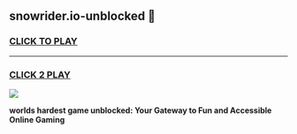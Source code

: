 
## snowrider.io-unblocked 👋
<h3>
<a href="https://premium.freeplayer.one?title=snowrider.io-unblocked&ref=14F">CLICK TO PLAY</a></h3>
<hr>

<h3>
<a href="https://premium.freeplayer.one?title=snowrider.io-unblocked&ref=14F">CLICK 2 PLAY</a>
  
</h3>

<a href="https://premium.freeplayer.one?title=snowrider.io-unblocked&ref=12F/"><img src="https://clearcache.store/games.png"></a>


**worlds hardest game unblocked: Your Gateway to Fun and Accessible Online Gaming**
